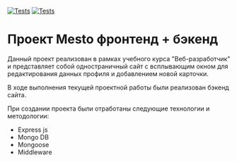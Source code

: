 [![Tests](https://github.com/vadimag/express-mesto-gha/actions/workflows/tests-13-sprint.yml/badge.svg)](https://github.com/vadimag/express-mesto-gha/actions/workflows/tests-13-sprint.yml)
[![Tests](https://github.com/vadimag/express-mesto-gha/actions/workflows/tests-14-sprint.yml/badge.svg)](https://github.com/vadimag/express-mesto-gha/actions/workflows/tests-14-sprint.yml)
# Проект Mesto фронтенд + бэкенд
<!--


## Настройка бейджей статуса тестов
Перед началом работы над проектом рекомендуется исправить бейджи, отражающие статус прохождения тестов.
Для этого замените разметку бейджей на следующий фрагмент, подставив вместо `${имя_пользователя}` и `${имя_репозитория}` соответствующие значения.

```
[![Tests for sprint 13](https://github.com/${имя_пользователя}/${имя репозитория}/actions/workflows/tests-13-sprint.yml/badge.svg)](https://github.com/${имя_пользователя}/${имя репозитория}/actions/workflows/tests-13-sprint.yml)

[![Tests for sprint 14](https://github.com/${имя_пользователя}/${имя репозитория}/actions/workflows/tests-14-sprint.yml/badge.svg)](https://github.com/${имя_пользователя}/${имя репозитория}/actions/workflows/tests-14-sprint.yml)
```


## Директории

`/routes` — папка с файлами роутера
`/controllers` — папка с файлами контроллеров пользователя и карточки
`/models` — папка с файлами описания схем пользователя и карточки

Остальные директории вспомогательные, создаются при необходимости разработчиком

## Запуск проекта

`npm run start` — запускает сервер
`npm run dev` — запускает сервер с hot-reload

-->
Данный проект реализован в рамках учебного курса "Веб-разработчик" и
представляет собой одностраничный сайт c всплывающим окном для редактирования данных профиля и добавлением новой карточки.

В ходе выполнения текущей проектной работы были реализован бэкенд сайта.

При создании проекта были отработаны следующие технологии и методологии:
* Express js
* Mongo DB
* Mongoose
* Middleware
